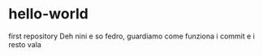 # hello-world
first repository
Deh nini e so fedro, guardiamo come funziona i commit e i resto vala

